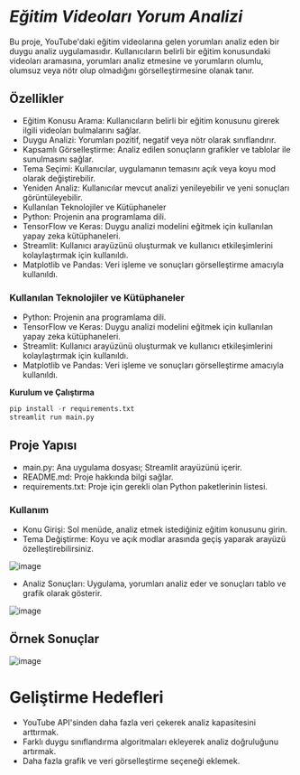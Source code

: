 # _**Eğitim Videoları Yorum Analizi**_

Bu proje, YouTube'daki eğitim videolarına gelen yorumları analiz eden bir duygu analiz uygulamasıdır. Kullanıcıların belirli bir eğitim konusundaki videoları aramasına, yorumları analiz etmesine ve yorumların olumlu, olumsuz veya nötr olup olmadığını görselleştirmesine olanak tanır.

## **Özellikler**
*  Eğitim Konusu Arama: Kullanıcıların belirli bir eğitim konusunu girerek ilgili videoları bulmalarını sağlar.
*  Duygu Analizi: Yorumları pozitif, negatif veya nötr olarak sınıflandırır.
*  Kapsamlı Görselleştirme: Analiz edilen sonuçların grafikler ve tablolar ile sunulmasını sağlar.
*  Tema Seçimi: Kullanıcılar, uygulamanın temasını açık veya koyu mod olarak değiştirebilir.
*  Yeniden Analiz: Kullanıcılar mevcut analizi yenileyebilir ve yeni sonuçları görüntüleyebilir.
*  Kullanılan Teknolojiler ve Kütüphaneler
*  Python: Projenin ana programlama dili.
*  TensorFlow ve Keras: Duygu analizi modelini eğitmek için kullanılan yapay zeka kütüphaneleri.
*  Streamlit: Kullanıcı arayüzünü oluşturmak ve kullanıcı etkileşimlerini kolaylaştırmak için kullanıldı.
*  Matplotlib ve Pandas: Veri işleme ve sonuçları görselleştirme amacıyla kullanıldı.


### **Kullanılan Teknolojiler ve Kütüphaneler**
*  Python: Projenin ana programlama dili.
*  TensorFlow ve Keras: Duygu analizi modelini eğitmek için kullanılan yapay zeka kütüphaneleri.
*  Streamlit: Kullanıcı arayüzünü oluşturmak ve kullanıcı etkileşimlerini kolaylaştırmak için kullanıldı.
*  Matplotlib ve Pandas: Veri işleme ve sonuçları görselleştirme amacıyla kullanıldı.


**Kurulum ve Çalıştırma**

```python
pip install -r requirements.txt
streamlit run main.py
```
## **Proje Yapısı**
*  main.py: Ana uygulama dosyası; Streamlit arayüzünü içerir.
*  README.md: Proje hakkında bilgi sağlar.
*  requirements.txt: Proje için gerekli olan Python paketlerinin listesi.

### **Kullanım**
*  Konu Girişi: Sol menüde, analiz etmek istediğiniz eğitim konusunu girin.
*  Tema Değiştirme: Koyu ve açık modlar arasında geçiş yaparak arayüzü özelleştirebilirsiniz.

![image](https://github.com/user-attachments/assets/508faddb-d0bb-4b3d-b0a0-a76d4c45ab45)

*  Analiz Sonuçları: Uygulama, yorumları analiz eder ve sonuçları tablo ve grafik olarak gösterir.

![image](https://github.com/user-attachments/assets/292c79d5-1756-41d1-9505-43334a9ca469)




## **Örnek Sonuçlar**
![image](https://github.com/user-attachments/assets/fba376f6-d99b-48cd-82ae-238ddd70f8e5)



# **Geliştirme Hedefleri**
*  YouTube API'sinden daha fazla veri çekerek analiz kapasitesini arttırmak.
*  Farklı duygu sınıflandırma algoritmaları ekleyerek analiz doğruluğunu artırmak.
*  Daha fazla grafik ve veri görselleştirme seçeneği eklemek.
